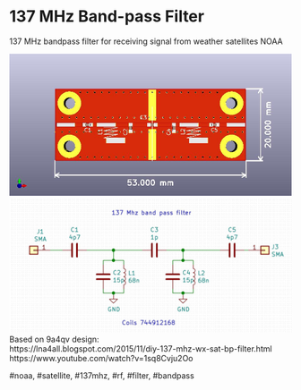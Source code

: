 # 137 MHz Band-pass Filter
137 MHz bandpass filter for receiving signal from weather satellites NOAA 

<img src="https://github.com/cernohorsky/137MHz-BandPassFilter/blob/master/pictures/137Mhz-BandPass-Filter-View.jpg" />
<img src="https://github.com/cernohorsky/137MHz-BandPassFilter/blob/master/pictures/137Mhz-BandPass-Filter-View02.jpg" />
Based on 9a4qv design:<br>
https://lna4all.blogspot.com/2015/11/diy-137-mhz-wx-sat-bp-filter.html<br>
https://www.youtube.com/watch?v=1sq8Cvju2Oo

#noaa, #satellite, #137mhz, #rf, #filter, #bandpass
